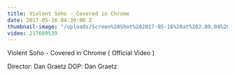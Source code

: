 ```yaml
---
title: Violent Soho - Covered in Chrome
date: 2017-05-16 04:39:00 Z
thumbnail-image: "/uploads/Screen%20Shot%202017-05-16%20at%202.09.04%20pm-054120.png"
video: 217609539
---
```


Violent Soho - Covered in Chrome ( Official Video ) 

Director: Dan Graetz
DOP: Dan Graetz